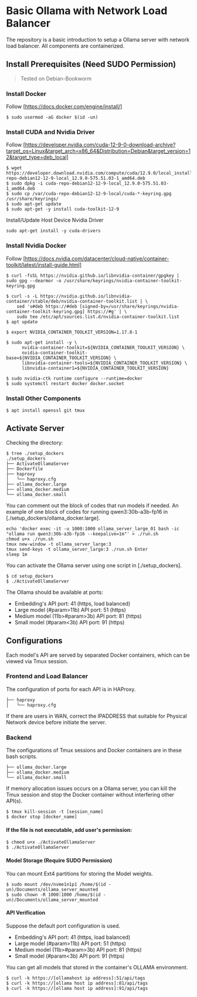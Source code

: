 # Basic Ollama with Network Load Balancer
The repository is a basic introduction to setup a Ollama server with network load balancer. All components are containerized.

## Install Prerequisites (Need SUDO Permission)
> Tested on Debian-Bookworm

### Install Docker
Follow [https://docs.docker.com/engine/install/]
```
$ sudo usermod -aG docker $(id -un)
```

### Install CUDA and Nvidia Driver
Follow
[https://developer.nvidia.com/cuda-12-9-0-download-archive?target_os=Linux&target_arch=x86_64&Distribution=Debian&target_version=12&target_type=deb_local]

```
$ wget https://developer.download.nvidia.com/compute/cuda/12.9.0/local_installers/cuda-repo-debian12-12-9-local_12.9.0-575.51.03-1_amd64.deb
$ sudo dpkg -i cuda-repo-debian12-12-9-local_12.9.0-575.51.03-1_amd64.deb
$ sudo cp /var/cuda-repo-debian12-12-9-local/cuda-*-keyring.gpg /usr/share/keyrings/
$ sudo apt-get update
$ sudo apt-get -y install cuda-toolkit-12-9
```

Install/Update Host Device Nvidia Driver
```
sudo apt-get install -y cuda-drivers
```

### Install Nvidia Docker
 Follow [https://docs.nvidia.com/datacenter/cloud-native/container-toolkit/latest/install-guide.html]
```
$ curl -fsSL https://nvidia.github.io/libnvidia-container/gpgkey | sudo gpg --dearmor -o /usr/share/keyrings/nvidia-container-toolkit-keyring.gpg

$ curl -s -L https://nvidia.github.io/libnvidia-container/stable/deb/nvidia-container-toolkit.list | \
    sed 's#deb https://#deb [signed-by=/usr/share/keyrings/nvidia-container-toolkit-keyring.gpg] https://#g' | \
    sudo tee /etc/apt/sources.list.d/nvidia-container-toolkit.list
$ apt update 

$ export NVIDIA_CONTAINER_TOOLKIT_VERSION=1.17.8-1

$ sudo apt-get install -y \
      nvidia-container-toolkit=${NVIDIA_CONTAINER_TOOLKIT_VERSION} \
      nvidia-container-toolkit-base=${NVIDIA_CONTAINER_TOOLKIT_VERSION} \
      libnvidia-container-tools=${NVIDIA_CONTAINER_TOOLKIT_VERSION} \
      libnvidia-container1=${NVIDIA_CONTAINER_TOOLKIT_VERSION}
```

```
$ sudo nvidia-ctk runtime configure --runtime=docker
$ sudo systemctl restart docker docker.socket
```

### Install Other Components
```
$ apt install openssl git tmux
```

## Activate Server
Checking the directory:
```
$ tree ./setup_dockers
./setup_dockers
├── ActivateOllamaServer
├── Dockerfile
├── haproxy
│   └── haproxy.cfg
├── ollama_docker.large
├── ollama_docker.medium
└── ollama_docker.small
```

You can comment out the block of codes that run models if needed. An example of one block of codes for running qwen3:30b-a3b-fp16 in [./setup_dockers/ollama_docker.large].
```
echo 'docker exec -it -u 1000:1000 ollama_server_large_01 bash -ic "ollama run qwen3:30b-a3b-fp16 --keepalive=1m"' > ./run.sh
chmod u+x ./run.sh
tmux new-window -t ollama_server_large:3
tmux send-keys -t ollama_server_large:3 ./run.sh Enter
sleep 1m
```

You can activate the Ollama server using one script in [./setup_dockers].
```
$ cd setup_dockers
$ ./ActivateOllamaServer
```

The Ollama should be available at ports:
- Embedding's API port: 41 (https, load balanced)
- Large model (#param>11b) API port: 51 (https)
- Medium model (11b>#param>3b) API port: 81 (https)
- Small model (#param<3b) API port: 91 (https)

## Configurations
Each model's API are served by separated Docker containers, which can be viewed via Tmux session.

### Frontend and Load Balancer
The configuration of ports for each API is in HAProxy.
```
├── haproxy
│   └── haproxy.cfg
```
If there are users in WAN, correct the IPADDRESS that suitable for Physical Network device before initiate the server.

### Backend
The configurations of Tmux sessions and Docker containers are in these bash scripts.
```
├── ollama_docker.large
├── ollama_docker.medium
└── ollama_docker.small
```

If memory allocation issues occurs on a Ollama server, you can kill the Tmux session and stop the Docker container without interfering other API(s).
```
$ tmux kill-session -t [session_name]
$ docker stop [docker_name]
```

#### If the file is not executable, add user's permission:
```
$ chmod u+x ./ActivateOllamaServer
$ ./ActivateOllamaServer
```

#### Model Storage (Require SUDO Permission)
You can mount Ext4 partitions for storing the Model weights. 
```
$ sudo mount /dev/nvme1n1p1 /home/$(id -un)/Documents/ollama_server_mounted
$ sudo chown -R 1000:1000 /home/$(id -un)/Documents/ollama_server_mounted
```
#### API Verification
Suppose the default port configuration is used.
- Embedding's API port: 41 (https, load balanced)
- Large model (#param>11b) API port: 51 (https)
- Medium model (11b>#param>3b) API port: 81 (https)
- Small model (#param<3b) API port: 91 (https)

You can get all models that stored in the container's OLLAMA environment.
```
$ curl -k https://[ollamahost ip address]:51/api/tags
$ curl -k https://[ollama host ip address]:81/api/tags
$ curl -k https://[ollama host ip address]:91/api/tags
```